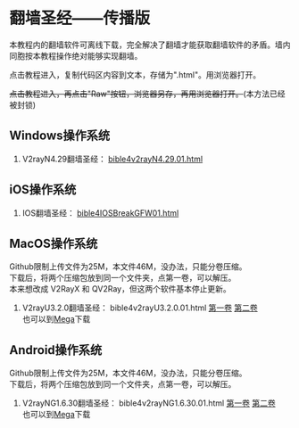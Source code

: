 # 翻墙圣经——传播版  
本教程内的翻墙软件可离线下载，完全解决了翻墙才能获取翻墙软件的矛盾。墙内同胞按本教程操作绝对能够实现翻墙。  

点击教程进入，复制代码区内容到文本，存储为".html"。用浏览器打开。  

~~点击教程进入，再点击"Raw"按钮，浏览器另存，再用浏览器打开。~~(本方法已经被封锁)  

## Windows操作系统  
1. V2rayN4.29翻墙圣经：  [bible4v2rayN4.29.01.html](bible/bible4v2rayN4.29.01.html)  
## iOS操作系统  
1. IOS翻墙圣经：  [bible4IOSBreakGFW01.html](bible/bible4IOSBreakGFW01.html)  
## MacOS操作系统  
Github限制上传文件为25M，本文件46M，没办法，只能分卷压缩。  
下载后，将两个压缩包放到同一个文件夹，点第一卷，可以解压。  
本来想改成 V2RayX 和 QV2Ray，但这两个软件基本停止更新。  
1. V2rayU3.2.0翻墙圣经：  bible4v2rayU3.2.0.01.html  [第一卷](bible/bible4v2rayU3.2.0.01.7z.001)  [第二卷](bible/bible4v2rayU3.2.0.01.7z.002)  
也可以到[Mega](https://mega.nz/file/PVRQGZgA#5AZ3bXutCDnMmQW41wbC8iq0pbsq79CX0YyADoYf6zc)下载
## Android操作系统  
Github限制上传文件为25M，本文件46M，没办法，只能分卷压缩。  
下载后，将两个压缩包放到同一个文件夹，点第一卷，可以解压。  
1. V2rayNG1.6.30翻墙圣经：  bible4v2rayNG1.6.30.01.html  [第一卷](bible/bible4v2rayNG1.6.30.01.7z.001)  [第二卷](bible/bible4v2rayNG1.6.30.01.7z.002)  
也可以到[Mega](https://mega.nz/file/jEx0GCRR#3jUGgl2JN67Ovgdllmp-Ljx5C9sga4kiY_sexUF_8xE)下载
